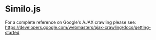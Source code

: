Similo.js
=========

For a complete reference on Google's AJAX crawling please see: https://developers.google.com/webmasters/ajax-crawling/docs/getting-started